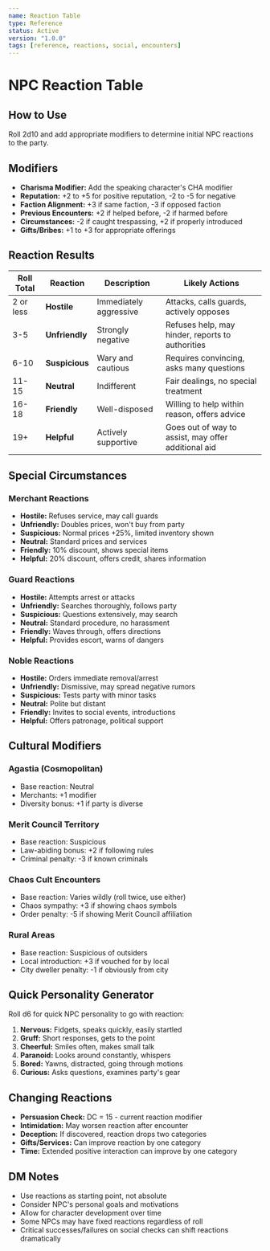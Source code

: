 ```yaml
---
name: Reaction Table
type: Reference
status: Active
version: "1.0.0"
tags: [reference, reactions, social, encounters]
---
```


# NPC Reaction Table

## How to Use
Roll 2d10 and add appropriate modifiers to determine initial NPC reactions to the party.

## Modifiers
- **Charisma Modifier:** Add the speaking character's CHA modifier
- **Reputation:** +2 to +5 for positive reputation, -2 to -5 for negative
- **Faction Alignment:** +3 if same faction, -3 if opposed faction
- **Previous Encounters:** +2 if helped before, -2 if harmed before
- **Circumstances:** -2 if caught trespassing, +2 if properly introduced
- **Gifts/Bribes:** +1 to +3 for appropriate offerings

## Reaction Results

| Roll Total | Reaction | Description | Likely Actions |
|------------|----------|-------------|----------------|
| 2 or less | **Hostile** | Immediately aggressive | Attacks, calls guards, actively opposes |
| 3-5 | **Unfriendly** | Strongly negative | Refuses help, may hinder, reports to authorities |
| 6-10 | **Suspicious** | Wary and cautious | Requires convincing, asks many questions |
| 11-15 | **Neutral** | Indifferent | Fair dealings, no special treatment |
| 16-18 | **Friendly** | Well-disposed | Willing to help within reason, offers advice |
| 19+ | **Helpful** | Actively supportive | Goes out of way to assist, may offer additional aid |

## Special Circumstances

### Merchant Reactions
- **Hostile:** Refuses service, may call guards
- **Unfriendly:** Doubles prices, won't buy from party
- **Suspicious:** Normal prices +25%, limited inventory shown
- **Neutral:** Standard prices and services
- **Friendly:** 10% discount, shows special items
- **Helpful:** 20% discount, offers credit, shares information

### Guard Reactions
- **Hostile:** Attempts arrest or attacks
- **Unfriendly:** Searches thoroughly, follows party
- **Suspicious:** Questions extensively, may search
- **Neutral:** Standard procedure, no harassment
- **Friendly:** Waves through, offers directions
- **Helpful:** Provides escort, warns of dangers

### Noble Reactions
- **Hostile:** Orders immediate removal/arrest
- **Unfriendly:** Dismissive, may spread negative rumors
- **Suspicious:** Tests party with minor tasks
- **Neutral:** Polite but distant
- **Friendly:** Invites to social events, introductions
- **Helpful:** Offers patronage, political support

## Cultural Modifiers

### Agastia (Cosmopolitan)
- Base reaction: Neutral
- Merchants: +1 modifier
- Diversity bonus: +1 if party is diverse

### Merit Council Territory
- Base reaction: Suspicious
- Law-abiding bonus: +2 if following rules
- Criminal penalty: -3 if known criminals

### Chaos Cult Encounters
- Base reaction: Varies wildly (roll twice, use either)
- Chaos sympathy: +3 if showing chaos symbols
- Order penalty: -5 if showing Merit Council affiliation

### Rural Areas
- Base reaction: Suspicious of outsiders
- Local introduction: +3 if vouched for by local
- City dweller penalty: -1 if obviously from city

## Quick Personality Generator
Roll d6 for quick NPC personality to go with reaction:

1. **Nervous:** Fidgets, speaks quickly, easily startled
2. **Gruff:** Short responses, gets to the point
3. **Cheerful:** Smiles often, makes small talk
4. **Paranoid:** Looks around constantly, whispers
5. **Bored:** Yawns, distracted, going through motions
6. **Curious:** Asks questions, examines party's gear

## Changing Reactions
- **Persuasion Check:** DC = 15 - current reaction modifier
- **Intimidation:** May worsen reaction after encounter
- **Deception:** If discovered, reaction drops two categories
- **Gifts/Services:** Can improve reaction by one category
- **Time:** Extended positive interaction can improve by one category

## DM Notes
- Use reactions as starting point, not absolute
- Consider NPC's personal goals and motivations
- Allow for character development over time
- Some NPCs may have fixed reactions regardless of roll
- Critical successes/failures on social checks can shift reactions dramatically